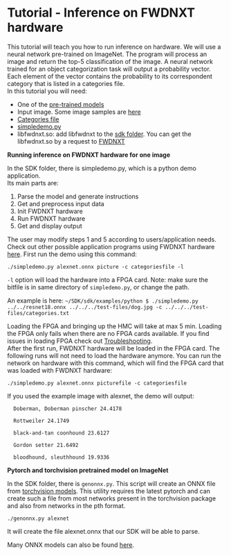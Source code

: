 # Tutorial - Inference on FWDNXT hardware  

This tutorial will teach you how to run inference on hardware. We will use a neural network pre-trained on ImageNet.
The program will process an image and return the top-5 classification of the image. A neural network trained for an object 
categorization task will output a probability vector. Each element of the vector contains the probability to its correspondent 
category that is listed in a categories file.  
In this tutorial you will need:
* One of the [pre-trained models](http://fwdnxt.com/models/)
* Input image. Some image samples are [here](https://github.com/FWDNXT/SDK/tree/master/test-files)
* [Categories file](https://github.com/FWDNXT/SDK/blob/master/test-files/categories.txt)
* [simpledemo.py](https://github.com/FWDNXT/SDK/blob/master/sdk/examples/python/simpledemo.py)
* libfwdnxt.so: add libfwdnxt to the [sdk folder](https://github.com/FWDNXT/SDK/tree/master/sdk). You can get the libfwdnxt.so by a request to [FWDNXT](http://fwdnxt.com/)

**Running inference on FWDNXT hardware for one image**

In the SDK folder, there is simpledemo.py, which is a python demo application.  
Its main parts are:

1) Parse the model and generate instructions
2) Get and preprocess input data
3) Init FWDNXT hardware
4) Run FWDNXT hardware
5) Get and display output

The user may modify steps 1 and 5 according to users/application needs.
Check out other possible application programs using FWDNXT hardware [here](http://fwdnxt.com/).
First run the demo using this command:

`./simpledemo.py alexnet.onnx picture -c categoriesfile -l`

`-l` option will load the hardware into a FPGA card. Note: make sure the bitfile is in same directory of `simpledemo.py`, or change the path.   

An example is here:
`~/SDK/sdk/examples/python $ ./simpledemo.py ../../resnet18.onnx ../../../test-files/dog.jpg -c ../../../test-files/categories.txt`


Loading the FPGA and bringing up the HMC will take at max 5 min.
Loading the FPGA only fails when there are no FPGA cards available. If you find issues in loading FPGA check out [Troubleshooting](https://github.com/FWDNXT/SDK/blob/master/Troubleshooting.md).  
After the first run, FWDNXT hardware will be loaded in the FPGA card. The following runs will not need to load the hardware anymore.
You can run the network on hardware with this command, which will find the FPGA card that was loaded with FWDNXT hardware:



`./simpledemo.py alexnet.onnx picturefile -c categoriesfile`

If you used the example image with alexnet, the demo will output:

```
  Doberman, Doberman pinscher 24.4178

  Rottweiler 24.1749

  black-and-tan coonhound 23.6127

  Gordon setter 21.6492

  bloodhound, sleuthhound 19.9336
```

**Pytorch and torchvision pretrained model on ImageNet**

In the SDK folder, there is `genonnx.py`. This script will create an ONNX file from [torchvision models](https://github.com/pytorch/vision/tree/master/torchvision).
This utility requires the latest pytorch and can create such a file from most networks present in the
torchvision package and also from networks in the pth format.

`./genonnx.py alexnet`

It will create the file alexnet.onnx that our SDK will be able to parse.

Many ONNX models can also be found [here](https://github.com/onnx/models).

